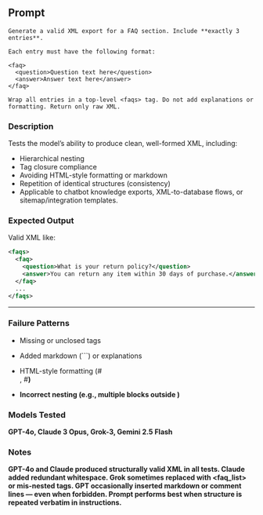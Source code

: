 ## Prompt
```
Generate a valid XML export for a FAQ section. Include **exactly 3 entries**.

Each entry must have the following format:

<faq>
  <question>Question text here</question>
  <answer>Answer text here</answer>
</faq>

Wrap all entries in a top-level <faqs> tag. Do not add explanations or formatting. Return only raw XML.
```
### Description
Tests the model’s ability to produce clean, well-formed XML, including:
- Hierarchical nesting
- Tag closure compliance
- Avoiding HTML-style formatting or markdown
- Repetition of identical structures (consistency)
- Applicable to chatbot knowledge exports, XML-to-database flows, or sitemap/integration templates.

### Expected Output
Valid XML like:
```xml
<faqs>
  <faq>
    <question>What is your return policy?</question>
    <answer>You can return any item within 30 days of purchase.</answer>
  </faq>
  ...
</faqs>
```
---
### Failure Patterns
- Missing or unclosed tags

- Added markdown (```) or explanations

- HTML-style formatting (#<br>, #<strong>)

- Incorrect nesting (e.g., multiple <faq> blocks outside <faqs>)

### Models Tested
GPT-4o, Claude 3 Opus, Grok-3, Gemini 2.5 Flash

### Notes
GPT-4o and Claude produced structurally valid XML in all tests. Claude added redundant whitespace. Grok sometimes replaced <faqs> with <faq_list> or mis-nested tags. GPT occasionally inserted markdown or comment lines — even when forbidden. Prompt performs best when structure is repeated verbatim in instructions.
